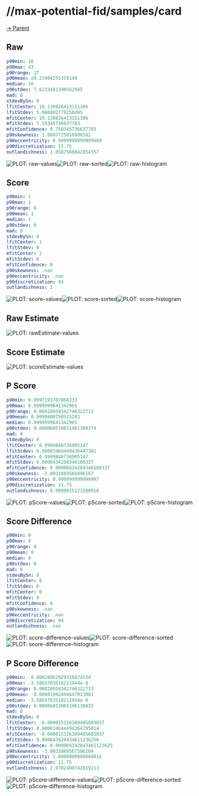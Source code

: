 
# //max-potential-fid/samples/card

[→ Parent](../..)


## Raw


```yaml
p90min: 16
p90max: 43
p90range: 27
p90mean: 20.23404255319149
median: 16
p90stdev: 7.6233481390562945
mad: 0
stdevBySn: 0
lfitCenter: 19.130826413151386
lfitStdev: 5.986892779250495
mfitCenter: 19.130826413151386
mfitStdev: 7.50345736637703
mfitConfidence: 0.750345736637703
p90skewness: 1.8807725010806582
p90eccentricity: 0.9999999999999989
p90discretization: 11.75
outlandishness: 1.0587566042054357

```

![PLOT: raw-values](./raw/values.svg)![PLOT: raw-sorted](./raw/sorted.svg)![PLOT: raw-histogram](./raw/histogram.svg)
## Score


```yaml
p90min: 1
p90max: 1
p90range: 0
p90mean: 1
median: 1
p90stdev: 0
mad: 0
stdevBySn: 0
lfitCenter: 1
lfitStdev: 0
mfitCenter: 1
mfitStdev: 0
mfitConfidence: 0
p90skewness: .nan
p90eccentricity: .nan
p90discretization: 94
outlandishness: 1

```

![PLOT: score-values](./score/values.svg)![PLOT: score-sorted](./score/sorted.svg)![PLOT: score-histogram](./score/histogram.svg)
## Raw Estimate

![PLOT: rawEstimate-values](./rawEstimate/values.svg)
## Score Estimate

![PLOT: scoreEstimate-values](./scoreEstimate/values.svg)
## P Score


```yaml
p90min: 0.9997193707068333
p90max: 0.9999999641342965
p90range: 0.00028059342746322713
p90mean: 0.9999800750515283
median: 0.9999999641342965
p90stdev: 0.000060530651961300374
mad: 0
stdevBySn: 0
lfitCenter: 0.9999846736905147
lfitStdev: 0.00003464449436447382
mfitCenter: 0.9999846736905147
mfitStdev: 0.0000434204346108337
mfitConfidence: 0.00000434204346108337
p90skewness: -3.0032089566896167
p90eccentricity: 0.999999999999997
p90discretization: 11.75
outlandishness: 0.9999825121580916

```

![PLOT: pScore-values](./pScore/values.svg)![PLOT: pScore-sorted](./pScore/sorted.svg)![PLOT: pScore-histogram](./pScore/histogram.svg)
## Score Difference


```yaml
p90min: 0
p90max: 0
p90range: 0
p90mean: 0
median: 0
p90stdev: 0
mad: 0
stdevBySn: 0
lfitCenter: 0
lfitStdev: 0
mfitCenter: 0
mfitStdev: 0
mfitConfidence: 0
p90skewness: .nan
p90eccentricity: .nan
p90discretization: 94
outlandishness: .nan

```

![PLOT: score-difference-values](./score-difference/values.svg)![PLOT: score-difference-sorted](./score-difference/sorted.svg)![PLOT: score-difference-histogram](./score-difference/histogram.svg)
## P Score Difference


```yaml
p90min: -0.00028062929316674534
p90max: -3.5865703518211944e-8
p90range: 0.00028059342746322713
p90mean: -0.00001992494847013081
median: -3.5865703518211944e-8
p90stdev: 0.00006053065196130032
mad: 0
stdevBySn: 0
lfitCenter: -0.000015326309485603037
lfitStdev: 0.000034644494364795014
mfitCenter: -0.000015326309485603037
mfitStdev: 0.000043420434611236256
mfitConfidence: 0.000004342043461123625
p90skewness: -3.0032089567506284
p90eccentricity: 1.0000000000000016
p90discretization: 11.75
outlandishness: 2.0702490742819113

```

![PLOT: pScore-difference-values](./pScore-difference/values.svg)![PLOT: pScore-difference-sorted](./pScore-difference/sorted.svg)![PLOT: pScore-difference-histogram](./pScore-difference/histogram.svg)